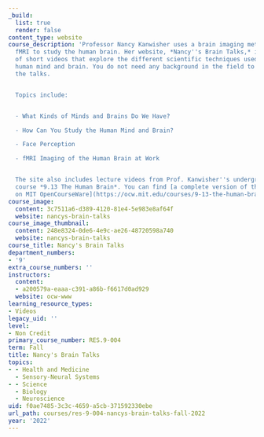 ```yaml
---
_build:
  list: true
  render: false
content_type: website
course_description: 'Professor Nancy Kanwisher uses a brain imaging method called
  fMRI to study the human brain. Her website, *Nancy''s Brain Talks,* is a collection
  of short videos that explore the different scientific techniques used to study the
  human mind and brain. You do not need any background in the field to understand
  the talks.


  Topics include:


  - What Kinds of Minds and Brains Do We Have?

  - How Can You Study the Human Mind and Brain?

  - Face Perception

  - fMRI Imaging of the Human Brain at Work


  The site also includes lecture videos from Prof. Kanwisher''s undergraduate MIT
  course *9.13 The Human Brain*. You can find [a complete version of this course here
  on MIT OpenCourseWare](https://ocw.mit.edu/courses/9-13-the-human-brain-spring-2019/).'
course_image:
  content: 3c7511a6-d389-4120-81e4-5e983e8af64f
  website: nancys-brain-talks
course_image_thumbnail:
  content: 248e8324-0de6-4e9c-ae26-48720598a740
  website: nancys-brain-talks
course_title: Nancy's Brain Talks
department_numbers:
- '9'
extra_course_numbers: ''
instructors:
  content:
  - a200579a-eaaa-c391-a86b-f6617d0ad929
  website: ocw-www
learning_resource_types:
- Videos
legacy_uid: ''
level:
- Non Credit
primary_course_number: RES.9-004
term: Fall
title: Nancy's Brain Talks
topics:
- - Health and Medicine
  - Sensory-Neural Systems
- - Science
  - Biology
  - Neuroscience
uid: f0ae7485-3c3c-4659-a5cb-371592330ebe
url_path: courses/res-9-004-nancys-brain-talks-fall-2022
year: '2022'
---
```


